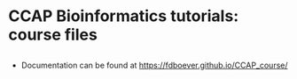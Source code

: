 # CCAP Bioinformatics tutorials: course files




##
 * Documentation can be found at [https://fdboever.github.io/CCAP_course/
](https://fdboever.github.io/CCAP_course/)
 


